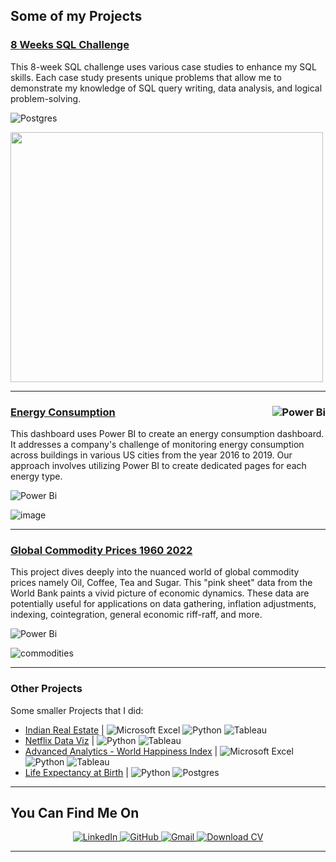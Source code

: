 ## Some of my Projects

### [8 Weeks SQL Challenge](https://github.com/keshavdewan/8-Weeks-SQL-Challenge/tree/main)

This 8-week SQL challenge uses various case studies to enhance my SQL skills. Each case study presents unique problems that allow me to demonstrate my knowledge of SQL query writing, data analysis, and logical problem-solving.

![Postgres](https://img.shields.io/badge/postgres-%23316192.svg?style=for-the-badge&logo=postgresql&logoColor=white)

<img src = "https://github.com/user-attachments/assets/2776ba14-3402-4657-8ad1-b157cca03021" width="500" height="400" />

---
### [Energy Consumption](https://github.com/keshavdewan/Energy-Consumption) <span style="float: right;">![Power Bi](https://img.shields.io/badge/power_bi-F2C811?style=for-the-badge&logo=powerbi&logoColor=black)</span>
This dashboard uses Power BI to create an energy consumption dashboard. It addresses a company's challenge of monitoring energy consumption across buildings in various US cities from the year 2016 to 2019. Our approach involves utilizing Power BI to create dedicated pages for each energy type.

![Power Bi](https://img.shields.io/badge/power_bi-F2C811?style=for-the-badge&logo=powerbi&logoColor=black)

![image](https://github.com/user-attachments/assets/32157a7d-9842-40c0-ad46-1404082e5f87)

---
### [Global Commodity Prices 1960 2022](https://github.com/keshavdewan/Global-Commodity-Prices-1960---2022-)
This project dives deeply into the nuanced world of global commodity prices namely Oil, Coffee, Tea and Sugar. This "pink sheet" data from the World Bank paints a vivid picture of economic dynamics. These data are potentially useful for applications on data gathering, inflation adjustments, indexing, cointegration, general economic riff-raff, and more.

![Power Bi](https://img.shields.io/badge/power_bi-F2C811?style=for-the-badge&logo=powerbi&logoColor=black)

![commodities](https://github.com/user-attachments/assets/7c359456-2256-4aae-b83d-a2a8d60a4923)

---

### Other Projects
Some smaller Projects that I did:
- [Indian Real Estate](https://github.com/keshavdewan/Indian-Real-Estate-Data) | ![Microsoft Excel](https://img.shields.io/badge/Microsoft_Excel-217346?style=for-the-badge&logo=microsoft-excel&logoColor=white) ![Python](https://img.shields.io/badge/python-3670A0?style=for-the-badge&logo=python&logoColor=ffdd54) <img src="https://img.shields.io/badge/Tableau-E97627?style=for-the-badge&logo=tableau&logoColor=white" alt="Tableau">
- [Netflix Data Viz](https://github.com/keshavdewan/Netflix-Data-Viz) | ![Python](https://img.shields.io/badge/python-3670A0?style=for-the-badge&logo=python&logoColor=ffdd54) <img src="https://img.shields.io/badge/Tableau-E97627?style=for-the-badge&logo=tableau&logoColor=white" alt="Tableau">
- [Advanced Analytics - World Happiness Index](https://github.com/keshavdewan/Advanced-Analytics---World-Happiness-Index) | ![Microsoft Excel](https://img.shields.io/badge/Microsoft_Excel-217346?style=for-the-badge&logo=microsoft-excel&logoColor=white)  ![Python](https://img.shields.io/badge/python-3670A0?style=for-the-badge&logo=python&logoColor=ffdd54) <img src="https://img.shields.io/badge/Tableau-E97627?style=for-the-badge&logo=tableau&logoColor=white" alt="Tableau">
- [Life Expectancy at Birth](https://github.com/keshavdewan/Life-Expectancy-at-Birth) | ![Python](https://img.shields.io/badge/python-3670A0?style=for-the-badge&logo=python&logoColor=ffdd54) ![Postgres](https://img.shields.io/badge/postgres-%23316192.svg?style=for-the-badge&logo=postgresql&logoColor=white)

---
## You Can Find Me On

<p align="center">
  <a href="https://www.linkedin.com/in/keshavdewan/">
    <img src="https://img.shields.io/badge/LinkedIn-0A66C2?style=for-the-badge&logo=linkedin&logoColor=white" alt="LinkedIn">
  </a>
  <a href="https://github.com/keshavdewan">
    <img src="https://img.shields.io/badge/GitHub-181717?style=for-the-badge&logo=github&logoColor=white" alt="GitHub">
  </a>
  <a href="mailto:keshavdewan1990@gmail.com">
    <img src="https://img.shields.io/badge/Gmail-D14836?style=for-the-badge&logo=gmail&logoColor=white" alt="Gmail">
  </a>
  <a href="assets/Keshav_Dewan_CV.pdf" download>
    <img src="https://img.shields.io/badge/Download_CV-blue?style=for-the-badge&logo=adobeacrobatreader&logoColor=white" alt="Download CV">
  </a>
</p>





---





